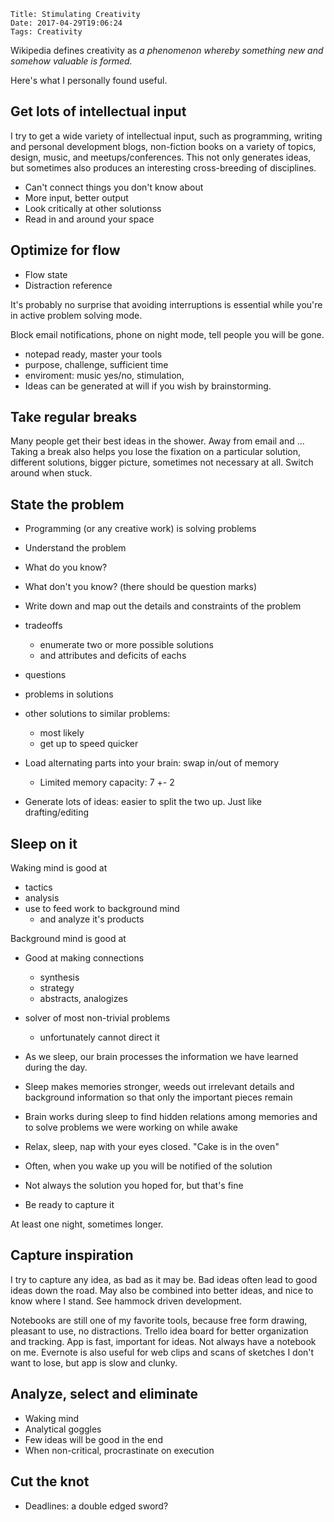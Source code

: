     Title: Stimulating Creativity
    Date: 2017-04-29T19:06:24
    Tags: Creativity

Wikipedia defines creativity as _a phenomenon whereby something new and somehow valuable is formed._

Here's what I personally found useful.

<!-- more -->



## Get lots of intellectual input
I try to get a wide variety of intellectual input, such as programming, writing and personal development blogs, non-fiction books on a variety of topics, design, music, and meetups/conferences. This not only generates ideas, but sometimes also produces an interesting cross-breeding of disciplines.

- Can't connect things you don't know about
- More input, better output
- Look critically at other solutionss
- Read in and around your space


## Optimize for flow
- Flow state
- Distraction reference

It's probably no surprise that avoiding interruptions is essential while you're in active problem solving mode. 

Block email notifications, phone on night mode, tell people you will be gone.

- notepad ready, master your tools
- purpose, challenge, sufficient time
- enviroment: music yes/no, stimulation, 
- Ideas can be generated at will if you wish by brainstorming.


## Take regular breaks
Many people get their best ideas in the shower.
Away from email and ...
Taking a break also helps you lose the fixation on a particular solution, different solutions, bigger picture, sometimes not necessary at all.
Switch around when stuck.



## State the problem
<!-- Rich Hickey's [Hammock Driven Development]() is an awesome talk.
Hickey emphasizes the importance of thinking before running off to code.
The process  -->


- Programming (or any creative work) is solving problems
- Understand the problem
- What do you know?
- What don't you know? (there should be question marks)
- Write down and map out the details and constraints of the problem
- tradeoffs
    - enumerate two or more possible solutions
    - and attributes and deficits of eachs 
- questions
- problems in solutions
- other solutions to similar problems:
    - most likely 
    - get up to speed quicker
- Load alternating parts into your brain:  swap in/out of memory
    - Limited memory capacity: 7 +- 2


- Generate lots of ideas: easier to split the two up. Just like drafting/editing


## Sleep on it
Waking mind is good at

- tactics
- analysis
- use to feed work to background mind
    - and analyze it's products

Background mind is good at

- Good at making connections
    - synthesis
    - strategy
    - abstracts, analogizes
- solver of most non-trivial problems
    - unfortunately cannot direct it


- As we sleep, our brain processes the information we have learned during the day.
- Sleep makes memories stronger, weeds out irrelevant details and background information so that only the important pieces remain
- Brain works during sleep to find hidden relations among memories and to solve problems we were working on while awake


- Relax, sleep, nap with your eyes closed. "Cake is in the oven"
- Often, when you wake up you will be notified of the solution
- Not always the solution you hoped for, but that's fine
- Be ready to capture it

At least one night, sometimes longer.


## Capture inspiration
I try to capture any idea, as bad as it may be.
Bad ideas often lead to good ideas down the road.
May also be combined into better ideas, and nice to know where I stand.
See hammock driven development.

Notebooks are still one of my favorite tools, because free form drawing, pleasant to use, no distractions.
Trello idea board for better organization and tracking. App is fast, important for ideas.
Not always have a notebook on me.
Evernote is also useful for web clips and scans of sketches I don't want to lose, but app is slow and clunky.

## Analyze, select and eliminate

- Waking mind
- Analytical goggles
- Few ideas will be good in the end
- When non-critical, procrastinate on execution


## Cut the knot

- Deadlines: a double edged sword?
